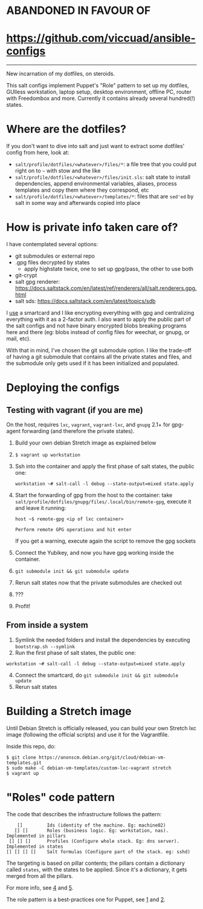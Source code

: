 # ABANDONED IN FAVOUR OF
# https://github.com/viccuad/ansible-configs

--------


New incarnation of my dotfiles, on steroids.

This salt configs implement Puppet's "Role" pattern to set up my dotfiles,
GUIless workstation, laptop setup, desktop environment, offline PC, router with
Freedombox and more.
Currently it contains already several hundred(!) states.


# Where are the dotfiles? #

If you don't want to dive into salt and just want to extract some dotfiles'
config from here, look at:

- `salt/profile/dotfiles/<whatever>/files/*`: a file tree that you could put
  right on to `~` with stow and the like
- `salt/profile/dotfiles/<whatever>/files/init.sls`: salt state to install
  dependencies, append environmental variables, aliases, process templates and
  copy them where they correspond, etc
- `salt/profile/dotfiles/<whatever>/templates/*`: files that are `sed'ed` by
  salt in some way and afterwards copied into place


# How is private info taken care of? #

I have contemplated several options:
  * git submodules or external repo
  * .gpg files decrypted by states
    - apply highstate twice, one to set up gpg/pass, the other to use both
  * git-crypt
  * salt gpg renderer:
    https://docs.saltstack.com/en/latest/ref/renderers/all/salt.renderers.gpg.html
  * salt sds:
    https://docs.saltstack.com/en/latest/topics/sdb

I [use][3] a smartcard and I like encrypting everything with gpg and
centralizing everything with it as a 2-factor auth.
I also want to apply the public part of the salt configs and not have binary
encrypted blobs breaking programs here and there (eg: blobs instead of config
files for weechat, or gnupg, or mail, etc).

With that in mind, I've chosen the git submodule option. I like the trade-off
of having a git submodule that contains all the private states and files, and
the submodule only gets used if it has been initialized and populated.


# Deploying the configs #

## Testing with vagrant (if you are me) ##

On the host, requires `lxc`, `vagrant`, `vagrant-lxc`, and `gnupg` 2.1+ for
gpg-agent forwarding (and therefore the private states).

1. Build your own debian Stretch image as explained below
2. `$ vagrant up workstation`
3. Ssh into the container and apply the first phase of salt states, the public
   one:

    ```
    workstation ~# salt-call -l debug --state-output=mixed state.apply
    ```

4. Start the forwarding of gpg from the host to the container: take
   `salt/profile/dotfiles/gnupg/files/.local/bin/remote-gpg`, execute it
   and leave it running:

   ```
   host ~$ remote-gpg <ip of lxc container>

   Perform remote GPG operations and hit enter
   ```

   If you get a warning, execute again the script to remove the gpg sockets

5. Connect the Yubikey, and now you have gpg working inside the container.
6. `git submodule init && git submodule update`
7. Rerun salt states now that the private submodules are checked out
8. ???
9. Profit!


## From inside a system ##

1. Symlink the needed folders and install the dependencies by executing
   `bootstrap.sh --symlink`
2. Run the first phase of salt states, the public one:

```
workstation ~# salt-call -l debug --state-output=mixed state.apply
```

4. Connect the smartcard, do `git submodule init && git submodule update`
5. Rerun salt states


# Building a Stretch image #

Until Debian Stretch is officially released, you can build your own Stretch lxc
image (following the official scripts) and use it for the Vagrantfile.

Inside this repo, do:

```
$ git clone https://anonscm.debian.org/git/cloud/debian-vm-templates.git
$ sudo make -C debian-vm-templates/custom-lxc-vagrant stretch
$ vagrant up
```


# "Roles" code pattern #

The code that describes the infrastructure follows the pattern:


```
    []         Ids (identity of the machine. Eg: machine02)
   [] []       Roles (business logic. Eg: workstation, nas). Implemented in pillars
 [] [] []      Profiles (Configure whole stack. Eg: dns server). Implemented in states
[] [] [] []    Salt formulas (Configure part of the stack. eg: sshd)
```

The targeting is based on pillar contents; the pillars contain a dictionary
called `states`, with the states to be applied. Since it's a dictionary, it gets
merged from all the pillars.

For more info, see [4] and [5].

The role pattern is a best-practices one for Puppet, see [1] and [2].

[1]: https://docs.puppet.com/pe/2016.4/r_n_p_intro.html
[2]: https://puppet.com/presentations/designing-puppet-rolesprofiles-pattern
[3]:http://viccuad.me/blog/secure-yourself-part-1-airgapped-computer-and-GPG-smartcards
[4]: http://seedickcode.com/devops/saltstack/saltstack-a-better-salt-top-sls-part-2/
[5]: https://www.lutro.me/posts/dangers-of-targetting-grains-in-salt
